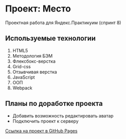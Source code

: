 # Проект: Место
Проектная работа для Яндекс.Практикуим (спринт 8)

## Используемые технологии
1. HTML5
2. Методология БЭМ
3. Флексбокс-верстка
4. Grid-css
5. Отзывчивая верстка
6. JavaScript
7. ООП
9. Webpack

## Планы по доработке проекта
* Добавить возможность редактировать аватар
* Подключить проект к серверу

[Ссылка на проект в GitHub Pages](https://ivkrylova.github.io/mesto/index.html)
